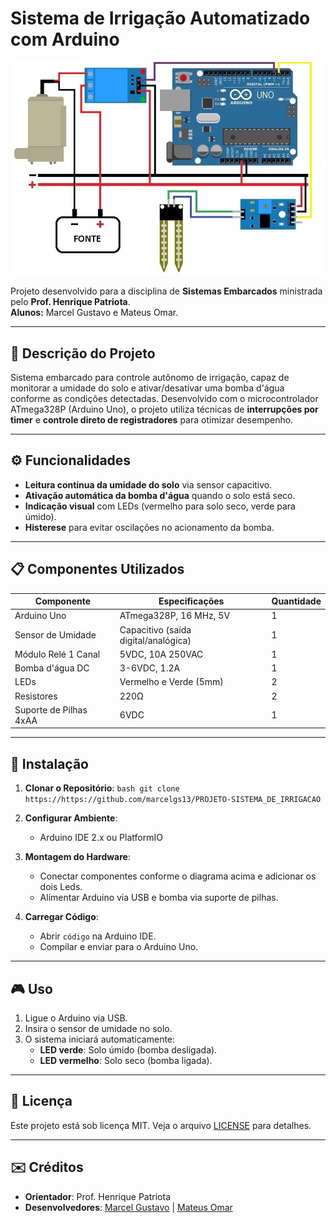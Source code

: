 # Sistema de Irrigação Automatizado com Arduino

![Diagrama do Sistema](esquema_de_montagem.jpg) 

Projeto desenvolvido para a disciplina de **Sistemas Embarcados** ministrada pelo **Prof. Henrique Patriota**.  
**Alunos:** Marcel Gustavo e Mateus Omar.

---

## 🚀 Descrição do Projeto
Sistema embarcado para controle autônomo de irrigação, capaz de monitorar a umidade do solo e ativar/desativar uma bomba d'água conforme as condições detectadas. Desenvolvido com o microcontrolador ATmega328P (Arduino Uno), o projeto utiliza técnicas de  **interrupções por timer** e **controle direto de registradores** para otimizar desempenho.

---

## ⚙️ Funcionalidades
- **Leitura contínua da umidade do solo** via sensor capacitivo.
- **Ativação automática da bomba d'água** quando o solo está seco.
- **Indicação visual** com LEDs (vermelho para solo seco, verde para úmido).
- **Histerese** para evitar oscilações no acionamento da bomba.

---

## 📋 Componentes Utilizados
| Componente               | Especificações                          | Quantidade |
|--------------------------|-----------------------------------------|------------|
| Arduino Uno              | ATmega328P, 16 MHz, 5V                 | 1          |
| Sensor de Umidade        | Capacitivo (saída digital/analógica)    | 1          |
| Módulo Relé 1 Canal      | 5VDC, 10A 250VAC                       | 1          |
| Bomba d'água DC          | 3-6VDC, 1.2A                           | 1          |
| LEDs                     | Vermelho e Verde (5mm)                  | 2          |
| Resistores               | 220Ω                                    | 2          |
| Suporte de Pilhas 4xAA   | 6VDC                                    | 1          |

---

## 🔧 Instalação
1. **Clonar o Repositório**:
   ``bash
   git clone https://https://github.com/marcelgs13/PROJETO-SISTEMA_DE_IRRIGACAO
   ``

2. **Configurar Ambiente**:
   - Arduino IDE 2.x ou PlatformIO

3. **Montagem do Hardware**:
   - Conectar componentes conforme o diagrama acima e adicionar os dois Leds.
   - Alimentar Arduino via USB e bomba via suporte de pilhas.

4. **Carregar Código**:
   - Abrir `código` na Arduino IDE.
   - Compilar e enviar para o Arduino Uno.

---

## 🎮 Uso
1. Ligue o Arduino via USB.
2. Insira o sensor de umidade no solo.
3. O sistema iniciará automaticamente:
   - **LED verde**: Solo úmido (bomba desligada).
   - **LED vermelho**: Solo seco (bomba ligada).

---

## 📄 Licença
Este projeto está sob licença MIT. Veja o arquivo [LICENSE](LICENSE) para detalhes.

---

## ✉️ Créditos
- **Orientador**: Prof. Henrique Patriota  
- **Desenvolvedores**: [Marcel Gustavo](https://github.com/marcelgs13) | [Mateus Omar]((https://github.com/M4T3U5123))
